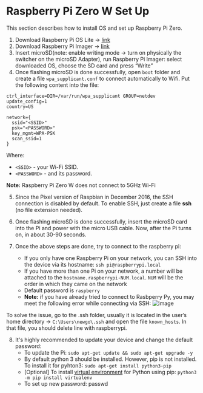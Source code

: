 # Raspberry Pi Zero W Set Up

This section describes how to install OS and set up Raspberry Pi Zero.

1. Download Raspberry Pi OS Lite -> [link](https://downloads.raspberrypi.org/raspios_lite_armhf/images/raspios_lite_armhf-2021-05-28/2021-05-07-raspios-buster-armhf-lite.zip)
2. Download Raspberry Pi Imager -> [link](https://www.raspberrypi.org/software/)
3. Insert microSD(note: enable writing mode -> turn on physically the switcher on the microSD Adapter), run Raspberry Pi Imager: select downloaded OS, choose the SD card and press “Write”
4. Once flashing microSD is done successfully, open `boot` folder and create a file `wpa_supplicant.conf` to connect automatically to Wifi. Put the following content into the file: 
```
ctrl_interface=DIR=/var/run/wpa_supplicant GROUP=netdev
update_config=1
country=US

network={
  ssid="<SSID>"
  psk="<PASSWORD>"
  key_mgmt=WPA-PSK
  scan_ssid=1
}
```
Where:
* `<SSID>` - your Wi-Fi SSID.
* `<PASSWORD>` - and its password.

**Note:** Raspberry Pi Zero W does not connect to 5GHz Wi-Fi

5. Since the Pixel version of Raspbian in December 2016, the SSH connection is disabled by default. To enable SSH, just create a file **ssh** (no file extension needed).

6. Once flashing microSD is done successfully, insert the microSD card into the Pi and power with the micro USB cable. Now, after the Pi turns on, in about 30-90 seconds.
7. Once the above steps are done, try to connect to the raspberry pi:
    * If you only have one Raspberry Pi on your network, you can SSH into the device via its hostname: `ssh pi@raspberrypi.local`
    * If you have more than one Pi on your network, a number will be attached to the `hostname.raspberrypi-NUM.local`. `NUM` will be the order in which they came on the network
    * Default password is `raspberry`
    * **Note:** if you have already tried to connect to Rasbperry Py, you may meet the following error while connecting via SSH: ![image](https://user-images.githubusercontent.com/39415360/133641502-f27d22b7-791f-4bd4-b71c-384008f68f1a.png) 

To solve the issue, go to the .ssh folder, usually it is located in the user’s home directory -> `C:\Users\newgo\.ssh` and open the file `known_hosts`. In that file, you should delete line with raspberrypi.

8. It's highly recommended to update your device and change the default password:
    * To update the Pi: `sudo apt-get update && sudo apt-get upgrade -y`
    * By default python 3 should be installed. However, pip is not installed. To install it for pyhton3: `sudo apt-get install python3-pip`
    * [Optional] To install [virtual environment](https://docs.python.org/3/library/venv.html) for Python using pip: `python3 -m pip install virtualenv`
    * To set up new password: passwd

